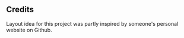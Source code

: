 ## Credits
Layout idea for this project was partly inspired by someone's personal website on Github.
